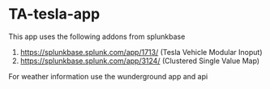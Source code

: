 # TA-tesla-app
This app uses the following addons from splunkbase

1. https://splunkbase.splunk.com/app/1713/ (Tesla Vehicle Modular Inoput)
2. https://splunkbase.splunk.com/app/3124/ (Clustered Single Value Map)

For weather information use the wunderground app and api

